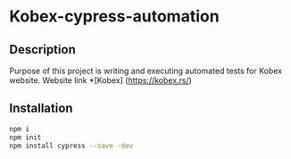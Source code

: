 # Kobex-cypress-automation

## Description

Purpose of this project is writing and executing automated tests for Kobex website.
Website link \*[Kobex] (https://kobex.rs/)

## Installation

```sh
npm i
npm init
npm install cypress --save -dev
```
